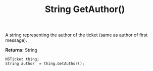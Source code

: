 ﻿---
uid: crmscript_ref_NSTicket_GetAuthor
title: String GetAuthor()
intellisense: NSTicket.GetAuthor
keywords: NSTicket, GetAuthor
so.topic: reference
---

A string representing the author of the ticket (same as author of first message).

**Returns:** String


```crmscript
NSTicket thing;
String author  = thing.GetAuthor();
```


